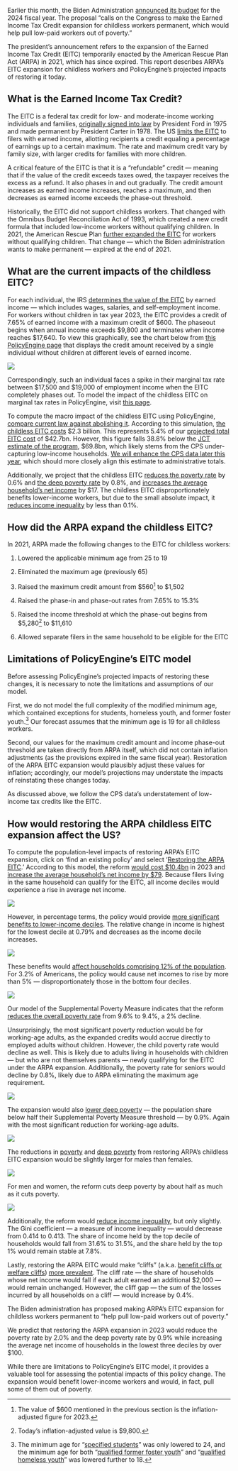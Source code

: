 Earlier this month, the Biden Administration [announced its budget](https://www.whitehouse.gov/omb/briefing-room/2023/03/09/fact-sheet-the-presidents-budget-for-fiscal-year-2024/) for the 2024 fiscal year. The proposal “calls on the Congress to make the Earned Income Tax Credit expansion for childless workers permanent, which would help pull low-paid workers out of poverty.”

The president’s announcement refers to the expansion of the Earned Income Tax Credit (EITC) temporarily enacted by the American Rescue Plan Act (ARPA) in 2021, which has since expired. This report describes ARPA’s EITC expansion for childless workers and PolicyEngine’s projected impacts of restoring it today.

## What is the Earned Income Tax Credit?

The EITC is a federal tax credit for low- and moderate-income working individuals and families, [originally signed into law](https://sgp.fas.org/crs/misc/R44825.pdf) by President Ford in 1975 and made permanent by President Carter in 1978. The US [limits the EITC](https://www.taxpolicycenter.org/briefing-book/what-earned-income-tax-credit) to filers with earned income, allotting recipients a credit equaling a percentage of earnings up to a certain maximum. The rate and maximum credit vary by family size, with larger credits for families with more children.

A critical feature of the EITC is that it is a “refundable” credit — meaning that if the value of the credit exceeds taxes owed, the taxpayer receives the excess as a refund. It also phases in and out gradually. The credit amount increases as earned income increases, reaches a maximum, and then decreases as earned income exceeds the phase-out threshold.

Historically, the EITC did not support childless workers. That changed with the Omnibus Budget Reconciliation Act of 1993, which created a new credit formula that included low-income workers without qualifying children. In 2021, the American Rescue Plan [further expanded the EITC](https://www.cbpp.org/research/federal-tax/year-end-tax-policy-priority-expand-the-child-tax-credit-for-the-19-million) for workers without qualifying children. That change — which the Biden administration wants to make permanent — expired at the end of 2021.

## What are the current impacts of the childless EITC?

For each individual, the IRS [determines the value of the EITC](https://www.irs.gov/pub/irs-drop/rp-22-38.pdf) by earned income — which includes wages, salaries, and self-employment income. For workers without children in tax year 2023, the EITC provides a credit of 7.65% of earned income with a maximum credit of $600. The phaseout begins when annual income exceeds $9,800 and terminates when income reaches $17,640. To view this graphically, see the chart below from [this PolicyEngine page](https://policyengine.org/us/household?focus=householdOutput.earnings&household=14695) that displays the credit amount received by a single individual without children at different levels of earned income.

![](https://cdn-images-1.medium.com/max/3076/0*PKoG8QuJtyyrVTe5)

Correspondingly, such an individual faces a spike in their marginal tax rate between $17,500 and $19,000 of employment income when the EITC completely phases out. To model the impact of the childless EITC on marginal tax rates in PolicyEngine, visit [this page](https://policyengine.org/us/household?focus=householdOutput.mtr&household=14695).

To compute the macro impact of the childless EITC using PolicyEngine, [compare current law against abolishing it](https://policyengine.org/us/policy?focus=policyOutput.netIncome&reform=2&region=us&timePeriod=2023&baseline=6525). According to this simulation, [the childless EITC costs](https://policyengine.org/us/policy?focus=policyOutput.netIncome&reform=2&region=us&timePeriod=2023&baseline=6525) $2.3 billion. This represents 5.4% of our [projected total EITC cost](https://policyengine.org/us/policy?focus=policyOutput.netIncome&reform=2&region=us&timePeriod=2023&baseline=5331) of $42.7bn. However, this figure falls 38.8% below the [JCT estimate of the program](https://www.jct.gov/publications/2022/jcx-22-22/), $69.8bn, which likely stems from the CPS under-capturing low-income households. [We will enhance the CPS data later this year](https://policyengine.org/us/blog/2022-12-28-enhancing-the-current-population-survey-for-policy-analysis), which should more closely align this estimate to administrative totals.

Additionally, we project that the childless EITC [reduces the poverty rate](https://policyengine.org/us/policy?focus=policyOutput.povertyImpact&reform=2&region=us&timePeriod=2023&baseline=6525) by 0.6% and [the deep poverty rate](https://policyengine.org/us/policy?focus=policyOutput.deepPovertyImpact&reform=2&region=us&timePeriod=2023&baseline=6525) by 0.8%, and [increases the average household’s net income](https://policyengine.org/us/policy?focus=policyOutput.decileAverageImpact&reform=2&region=us&timePeriod=2023&baseline=6525) by $17. The childless EITC disproportionately benefits lower-income workers, but due to the small absolute impact, it [reduces income inequality](https://policyengine.org/us/policy?focus=policyOutput.inequalityImpact&reform=2&region=us&timePeriod=2023&baseline=6525) by less than 0.1%.

## How did the ARPA expand the childless EITC?

In 2021, ARPA made the following changes to the EITC for childless workers:

1. Lowered the applicable minimum age from 25 to 19

1. Eliminated the maximum age (previously 65)

1. Raised the maximum credit amount from $560[^1] to $1,502

1. Raised the phase-in and phase-out rates from 7.65% to 15.3%

1. Raised the income threshold at which the phase-out begins from $5,280[^2] to $11,610

1. Allowed separate filers in the same household to be eligible for the EITC

[^1]: The value of $600 mentioned in the previous section is the inflation-adjusted figure for 2023.
[^2]: Today’s inflation-adjusted value is $9,800.

## Limitations of PolicyEngine’s EITC model

Before assessing PolicyEngine’s projected impacts of restoring these changes, it is necessary to note the limitations and assumptions of our model.

First, we do not model the full complexity of the modified minimum age, which contained exceptions for students, homeless youth, and former foster youth.[^3] Our forecast assumes that the minimum age is 19 for all childless workers.

[^3]: The minimum age for “[specified students](https://www.law.cornell.edu/definitions/uscode.php?width=840&height=800&iframe=true&def_id=26-USC-2036225077-1503094078&term_occur=999&term_src=title:26:subtitle:A:chapter:1:subchapter:A:part:IV:subpart:C:section:32)” was only lowered to 24, and the minimum age for both “[qualified former foster youth](https://www.law.cornell.edu/definitions/uscode.php?width=840&height=800&iframe=true&def_id=26-USC-488059477-1503094078&term_occur=999&term_src=title:26:subtitle:A:chapter:1:subchapter:A:part:IV:subpart:C:section:32)” and “[qualified homeless youth](https://www.law.cornell.edu/definitions/uscode.php?width=840&height=800&iframe=true&def_id=26-USC-1746670673-1503094078&term_occur=999&term_src=title:26:subtitle:A:chapter:1:subchapter:A:part:IV:subpart:C:section:32)” was lowered further to 18.

Second, our values for the maximum credit amount and income phase-out threshold are taken directly from ARPA itself, which did not contain inflation adjustments (as the provisions expired in the same fiscal year). Restoration of the ARPA EITC expansion would plausibly adjust these values for inflation; accordingly, our model’s projections may understate the impacts of reinstating these changes today.

As discussed above, we follow the CPS data’s understatement of low-income tax credits like the EITC.

## How would restoring the ARPA childless EITC expansion affect the US?

To compute the population-level impacts of restoring ARPA’s EITC expansion, click on ‘find an existing policy’ and select ‘[Restoring the ARPA EITC](https://policyengine.org/us/policy?focus=gov&region=us&timePeriod=2023&baseline=2&reform=6524).’ According to this model, the reform [would cost $10.4bn](https://policyengine.org/us/policy?focus=policyOutput.netIncome&region=us&timePeriod=2023&baseline=2&reform=6524) in 2023 and [increase the average household’s net income by $79](https://policyengine.org/us/policy?focus=policyOutput.decileAverageImpact&region=us&timePeriod=2023&baseline=2&reform=6524). Because filers living in the same household can qualify for the EITC, all income deciles would experience a rise in average net income.

![](https://cdn-images-1.medium.com/max/3200/0*ONBi9tKp9KU5r430)

However, in percentage terms, the policy would provide [more significant benefits to lower-income deciles](https://policyengine.org/us/policy?focus=policyOutput.decileRelativeImpact&region=us&timePeriod=2023&baseline=2&reform=6524). The relative change in income is highest for the lowest decile at 0.79% and decreases as the income decile increases.

![](https://cdn-images-1.medium.com/max/3200/0*L3XIeQX8BmRApiXG)

These benefits would [affect households comprising 12% of the population](https://policyengine.org/us/policy?focus=policyOutput.intraDecileImpact&region=us&timePeriod=2023&baseline=2&reform=6524). For 3.2% of Americans, the policy would cause net incomes to rise by more than 5% — disproportionately those in the bottom four deciles.

![](https://cdn-images-1.medium.com/max/2744/0*xmfrxZWnWHnjFULM)

Our model of the Supplemental Poverty Measure indicates that the reform [reduces the overall poverty rate](https://policyengine.org/us/policy?focus=policyOutput.povertyImpact&region=us&timePeriod=2023&baseline=2&reform=6524) from 9.6% to 9.4%, a 2% decline.

Unsurprisingly, the most significant poverty reduction would be for working-age adults, as the expanded credits would accrue directly to employed adults without children. However, the child poverty rate would decline as well. This is likely due to adults living in households with children — but who are not themselves parents — newly qualifying for the EITC under the ARPA expansion. Additionally, the poverty rate for seniors would decline by 0.8%, likely due to ARPA eliminating the maximum age requirement.

![](https://cdn-images-1.medium.com/max/2704/0*6vdoNuRsqVxry6Sw)

The expansion would also [lower deep poverty](https://policyengine.org/us/policy?focus=policyOutput.deepPovertyImpact&region=us&timePeriod=2023&baseline=2&reform=6524) — the population share below half their Supplemental Poverty Measure threshold — by 0.9%. Again with the most significant reduction for working-age adults.

![](https://cdn-images-1.medium.com/max/2636/0*9n6R0cOgRIp8M_83)

The reductions in [poverty](https://policyengine.org/us/policy?focus=policyOutput.genderPovertyImpact&region=us&timePeriod=2023&baseline=2&reform=6524) and [deep poverty](https://policyengine.org/us/policy?focus=policyOutput.genderDeepPovertyImpact&region=us&timePeriod=2023&baseline=2&reform=6524) from restoring ARPA’s childless EITC expansion would be slightly larger for males than females.

![](https://cdn-images-1.medium.com/max/2640/0*0R00fQj5KFC1CeDP)

For men and women, the reform cuts deep poverty by about half as much as it cuts poverty.

![](https://cdn-images-1.medium.com/max/2752/0*LBdDOM9LeUG_w_OQ)

Additionally, the reform would [reduce income inequality](https://policyengine.org/us/policy?focus=policyOutput.inequalityImpact&region=us&timePeriod=2023&baseline=2&reform=6524), but only slightly. The Gini coefficient — a measure of income inequality — would decrease from 0.414 to 0.413. The share of income held by the top decile of households would fall from 31.6% to 31.5%, and the share held by the top 1% would remain stable at 7.8%.

Lastly, restoring the ARPA EITC would make “cliffs” (a.k.a. [benefit cliffs or welfare cliffs](https://policyengine.org/us/blog/2023-02-02-how-would-reforms-affect-cliffs)) [more prevalent](https://policyengine.org/us/policy?focus=policyOutput.cliffImpact&region=us&timePeriod=2023&baseline=2&reform=6524). The cliff rate — the share of households whose net income would fall if each adult earned an additional $2,000 — would remain unchanged. However, the cliff gap — the sum of the losses incurred by all households on a cliff — would increase by 0.4%.

The Biden administration has proposed making ARPA’s EITC expansion for childless workers permanent to “help pull low-paid workers out of poverty.”

We predict that restoring the ARPA expansion in 2023 would reduce the poverty rate by 2.0% and the deep poverty rate by 0.9% while increasing the average net income of households in the lowest three deciles by over $100.

While there are limitations to PolicyEngine’s EITC model, it provides a valuable tool for assessing the potential impacts of this policy change. The expansion would benefit lower-income workers and would, in fact, pull some of them out of poverty.
